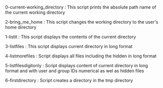 0-current-working_directory : This script prints the absolute path name of the current working directory

2-bring_me_home : This script changes the working directory to the user's home directory

1-listit : This script displays the contents of the current directory

3-listfiles : This script displays current directory in long format

4-listmorefiles : Script displays all files including the hidden in long format

5-listfilesdigitonly : Script displays content of current directory in long format and with user and group IDs numerical as wel as hidden files

6-firstdirectory : Script creates a directory in the tmp directory 
